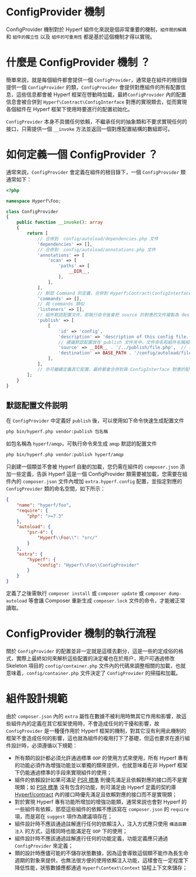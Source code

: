 # ConfigProvider 機制

ConfigProvider 機制對於 Hyperf 組件化來説是個非常重要的機制，`組件間的解耦` 和 `組件的獨立性` 以及 `組件的可重用性` 都是基於這個機制才得以實現。   

# 什麼是 ConfigProvider 機制 ？

簡單來説，就是每個組件都會提供一個 `ConfigProvider`，通常是在組件的根目錄提供一個 `ConfigProvider` 的類，`ConfigProvider` 會提供對應組件的所有配置信息，這些信息都會被 Hyperf 框架在啓動時加載，最終`ConfigProvider` 內的配置信息會被合併到 `Hyperf\Contract\ConfigInterface` 對應的實現類去，從而實現各個組件在 Hyperf 框架下使用時要進行的配置初始化。   

`ConfigProvider` 本身不具備任何依賴，不繼承任何的抽象類和不要求實現任何的接口，只需提供一個 `__invoke` 方法並返回一個對應配置結構的數組即可。

# 如何定義一個 ConfigProvider ？

通常來説，`ConfigProvider` 會定義在組件的根目錄下，一個 `ConfigProvider` 類通常如下：

```php
<?php

namespace Hyperf\Foo;

class ConfigProvider
{
    public function __invoke(): array
    {
        return [
            // 合併到  config/autoload/dependencies.php 文件
            'dependencies' => [],
            // 合併到  config/autoload/annotations.php 文件
            'annotations' => [
                'scan' => [
                    'paths' => [
                        __DIR__,
                    ],
                ],
            ],
            // 默認 Command 的定義，合併到 Hyperf\Contract\ConfigInterface 內，換個方式理解也就是與 config/autoload/commands.php 對應
            'commands' => [],
            // 與 commands 類似
            'listeners' => [],
            // 組件默認配置文件，即執行命令後會把 source 的對應的文件複製為 destination 對應的的文件
            'publish' => [
                [
                    'id' => 'config',
                    'description' => 'description of this config file.', // 描述
                    // 建議默認配置放在 publish 文件夾中，文件命名和組件名稱相同
                    'source' => __DIR__ . '/../publish/file.php',  // 對應的配置文件路徑
                    'destination' => BASE_PATH . '/config/autoload/file.php', // 複製為這個路徑下的該文件
                ],
            ],
            // 亦可繼續定義其它配置，最終都會合併到與 ConfigInterface 對應的配置儲存器中
        ];
    }
}
```

## 默認配置文件説明

在 `ConfigProvider` 中定義好 `publish` 後，可以使用如下命令快速生成配置文件

```bash
php bin/hyperf.php vendor:publish 包名稱
```

如包名稱為 `hyperf/amqp`，可執行命令來生成 `amqp` 默認的配置文件
```bash
php bin/hyperf.php vendor:publish hyperf/amqp
```

只創建一個類並不會被 Hyperf 自動的加載，您仍需在組件的 `composer.json` 添加一些定義，告訴 Hyperf 這是一個 ConfigProvider 類需要被加載，您需要在組件內的 `composer.json` 文件內增加 `extra.hyperf.config` 配置，並指定對應的 `ConfigProvider` 類的命名空間，如下所示：

```json
{
    "name": "hyperf/foo",
    "require": {
        "php": ">=7.3"
    },
    "autoload": {
        "psr-4": {
            "Hyperf\\Foo\\": "src/"
        }
    },
    "extra": {
        "hyperf": {
            "config": "Hyperf\\Foo\\ConfigProvider"
        }
    }
}
```

定義了之後需執行 `composer install` 或 `composer update` 或 `composer dump-autoload` 等會讓 Composer 重新生成 `composer.lock` 文件的命令，才能被正常讀取。   

# ConfigProvider 機制的執行流程

關於 `ConfigProvider` 的配置並非一定就是這樣去劃分，這是一些約定成俗的格式，實際上最終如何來解析這些配置的決定權也在於用户，用户可通過修改 Skeleton 項目的 `config/container.php` 文件內的代碼來調整相關的加載，也就意味着，`config/container.php` 文件決定了 `ConfigProvider` 的掃描和加載。

# 組件設計規範

由於 `composer.json` 內的 `extra` 屬性在數據不被利用時無其它作用和影響，故這些組件內的定義在其它框架使用時，不會造成任何的干擾和影響，故`ConfigProvider` 是一種僅作用於 Hyperf 框架的機制，對其它沒有利用此機制的框架不會造成任何的影響，這也就為組件的複用打下了基礎，但這也要求在進行組件設計時，必須遵循以下規範：

- 所有類的設計都必須允許通過標準 `OOP` 的使用方式來使用，所有 Hyperf 專有的功能必須作為增強功能並以單獨的類來提供，也就意味着在非 Hyperf 框架下仍能通過標準的手段來實現組件的使用；
- 組件的依賴設計如果可滿足 [PSR 標準](https://www.php-fig.org/psr) 則優先滿足且依賴對應的接口而不是實現類；如 [PSR 標準](https://www.php-fig.org/psr) 沒有包含的功能，則可滿足由 Hyperf 定義的契約庫 [Hyperf/contract](https://github.com/hyperf/contract) 內的接口時優先滿足且依賴對應的接口而不是實現類；
- 對於實現 Hyperf 專有功能所增加的增強功能類，通常來説也會對 Hyperf 的一些組件有依賴，那麼這些組件的依賴不應該寫在 `composer.json` 的 `require` 項，而是寫在 `suggest` 項作為建議項存在；
- 組件設計時不應該通過註解進行任何的依賴注入，注入方式應只使用 `構造函數注入` 的方式，這樣同時也能滿足在 `OOP` 下的使用；
- 組件設計時不應該通過註解進行任何的功能定義，功能定義應只通過 `ConfigProvider` 來定義； 
- 類的設計時應儘可能的不儲存狀態數據，因為這會導致這個類不能作為長生命週期的對象來提供，也無法很方便的使用依賴注入功能，這樣會在一定程度下降低性能，狀態數據應都通過 `Hyperf\Context\Context` 協程上下文來儲存；
